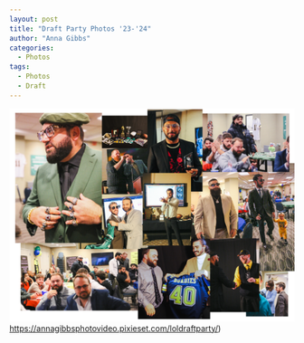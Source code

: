 ```yaml
---
layout: post
title: "Draft Party Photos '23-'24"
author: "Anna Gibbs"
categories:
  - Photos
tags:
  - Photos
  - Draft
---
```


[![Draft Party](draftnight2324banner.png)](https://annagibbsphotovideo.pixieset.com/loldraftparty/)https://annagibbsphotovideo.pixieset.com/loldraftparty/)
